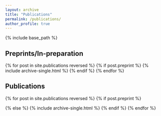 ```yaml
---
layout: archive
title: "Publications"
permalink: /publications/
author_profile: true
---
```


{% include base_path %}

## Preprints/In-preparation

{% for post in site.publications reversed %}
{% if post.preprint %}
{% include archive-single.html %}
{% endif %}
{% endfor %}

## Publications

{% for post in site.publications reversed %}
{% if post.preprint %}
   
{% else %}
{% include archive-single.html %}
{% endif %}
{% endfor %}
